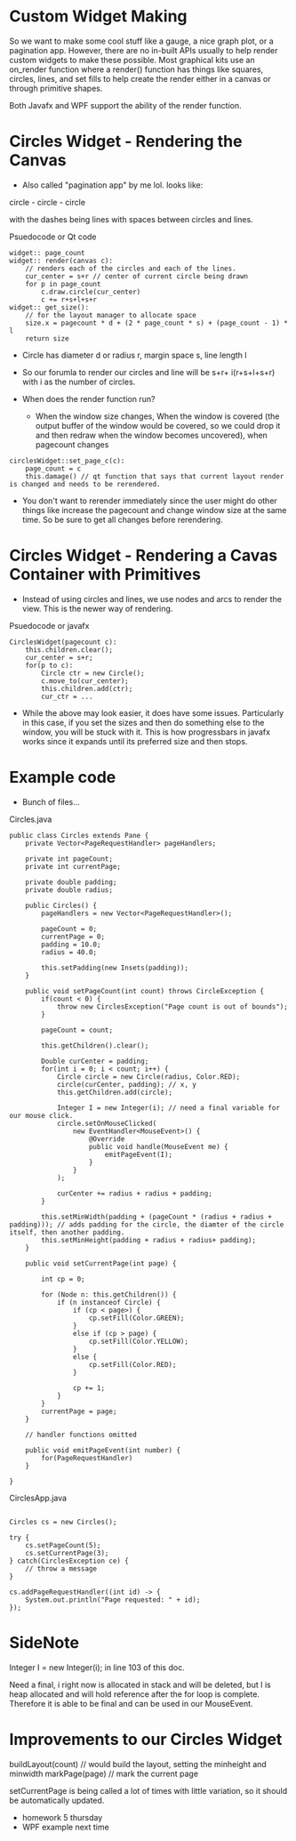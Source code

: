 # Custom Widget Making

So we want to make some cool stuff like a gauge, a nice graph plot, or a pagination app. However, there are no in-built APIs usually to help render custom widgets to make these possible. Most graphical kits use an on_render function where a render() function has things like squares, circles, lines, and set fills to help create the render either in a canvas or through primitive shapes.

Both Javafx and WPF support the ability of the render function.

# Circles Widget - Rendering the Canvas

- Also called "pagination app" by me lol. looks like:

circle - circle - circle

with the dashes being lines with spaces between circles and lines.


Psuedocode or Qt code
```
widget:: page_count
widget:: render(canvas c):
    // renders each of the circles and each of the lines.
    cur_center = s+r // center of current circle being drawn
    for p in page_count
        c.draw.circle(cur_center)
        c += r+s+l+s+r
widget:: get_size():
    // for the layout manager to allocate space
    size.x = pagecount * d + (2 * page_count * s) + (page_count - 1) * l
    return size
```

- Circle has diameter d or radius r, margin space s, line length l
- So our forumla to render our circles and line will be s+r+ i(r+s+l+s+r) with i as the number of circles.

- When does the render function run?
    - When the window size changes, When the window is covered (the output buffer of the window would be covered, so we could drop it and then redraw when the window becomes uncovered), when pagecount changes

```
circlesWidget::set_page_c(c):
    page_count = c
    this.damage() // qt function that says that current layout render is changed and needs to be rerendered.
```
- You don't want to rerender immediately since the user might do other things like increase the pagecount and change window size at the same time. So be sure to get all changes before rerendering.


# Circles Widget - Rendering a Cavas Container with Primitives

- Instead of using circles and lines, we use nodes and arcs to render the view. This is the newer way of rendering.

Psuedocode or javafx
```
CirclesWidget(pagecount c):
    this.children.clear();
    cur_center = s+r;
    for(p to c):
        Circle ctr = new Circle();
        c.move_to(cur_center);
        this.children.add(ctr);
        cur_ctr = ...
```
- While the above may look easier, it does have some issues. Particularly in this case, if you set the sizes and then do something else to the window, you will be stuck with it. This is how progressbars in javafx works since it expands until its preferred size and then stops. 


# Example code

- Bunch of files...

Circles.java
```
public class Circles extends Pane {
    private Vector<PageRequestHandler> pageHandlers; 

    private int pageCount;
    private int currentPage;

    private double padding;
    private double radius;

    public Circles() {
        pageHandlers = new Vector<PageRequestHandler>();

        pageCount = 0;
        currentPage = 0;
        padding = 10.0;
        radius = 40.0;
        
        this.setPadding(new Insets(padding));
    }

    public void setPageCount(int count) throws CircleException {
        if(count < 0) {
            throw new CirclesException("Page count is out of bounds");
        }

        pageCount = count; 

        this.getChildren().clear();

        Double curCenter = padding;
        for(int i = 0; i < count; i++) {
            Circle circle = new Circle(radius, Color.RED);
            circle(curCenter, padding); // x, y
            this.getChildren.add(circle);

            Integer I = new Integer(i); // need a final variable for our mouse click.
            circle.setOnMouseClicked(
                new EventHandler<MouseEvent>() {
                    @Override
                    public void handle(MouseEvent me) {
                        emitPageEvent(I);
                    }
                }
            );

            curCenter += radius + radius + padding;
        }

        this.setMinWidth(padding + (pageCount * (radius + radius + padding))); // adds padding for the circle, the diamter of the circle itself, then another padding.
        this.setMinHeight(padding + radius + radius+ padding);
    }

    public void setCurrentPage(int page) {
        
        int cp = 0;

        for (Node n: this.getChildren()) {
            if (n instanceof Circle) {
                if (cp < page>) {
                    cp.setFill(Color.GREEN);
                } 
                else if (cp > page) {
                    cp.setFill(Color.YELLOW);
                }    
                else {
                    cp.setFill(Color.RED);
                }

                cp += 1;
            }         
        }
        currentPage = page;
    }

    // handler functions omitted

    public void emitPageEvent(int number) {
        for(PageRequestHandler)
    }    

}
```


CirclesApp.java
```

Circles cs = new Circles();

try {
    cs.setPageCount(5);
    cs.setCurrentPage(3);
} catch(CirclesException ce) {
    // throw a message
}

cs.addPageRequestHandler((int id) -> {
    System.out.println("Page requested: " + id);
});
```

# SideNote

Integer I = new Integer(i); in line 103 of this doc.

Need a final, i right now is allocated in stack and will be deleted, but I is heap allocated and will hold reference after the for loop is complete. Therefore it is able to be final and can be used in our MouseEvent.

# Improvements to our Circles Widget

buildLayout(count) // would build the layout, setting the minheight and minwidth
markPage(page) // mark the current page

setCurrentPage is being called a lot of times with little variation, so it should be automatically updated.


- homework 5 thursday
- WPF example next time